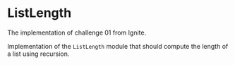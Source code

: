 # ListLength

The implementation of challenge 01 from Ignite.

Implementation of the `ListLength` module that should compute the length of a list using recursion.
